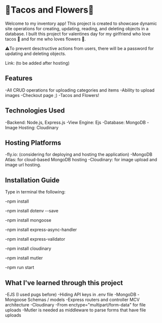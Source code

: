 # 🌮Tacos and Flowers🌻

Welcome to my inventory app! This project is created to showcase dynamic site operations for creating, updating, reading, and deleting objects in a database. I built this project for valentines day for my girlfriend who love tacos 🌮 and for me who loves flowers 🌻. 

⚠️To prevent desctructive actions from users, there will be a password for updating and deleting objects. 

Link: (to be added after hosting)

## Features
-All CRUD operations for uploading categories and items
-Ability to upload images
-Checkout page ;) 
-Tacos and Flowers!

## Technologies Used
-Backend: Node.js, Express.js
-View Engine: Ejs
-Database: MongoDB
-Image Hosting: Cloudinary

## Hosting Platforms
-fly.io: (considering for deploying and hosting the application)
-MongoDB Atlas: for cloud-based MongoDB hosting
-Cloudinary: for image upload and image url hosting.

## Installation Guide
Type in terminal the following:

-npm install

-npm install dotenv --save

-npm install mongoose

-npm install express-async-handler

-npm install express-validator

-npm install cloudinary

-npm install mutler

-npm run start

## What I've learned through this project
-EJS (I used pugs before)
-Hiding API keys in .env file 
-MongoDB
-Mongoose Schemas / models
-Express routers and controller MCV architecture
-Cloudinary
-From enctype="multipart/form-data" for file uploads
-Mutler is needed as middleware to parse forms that have file uploads

```bash
